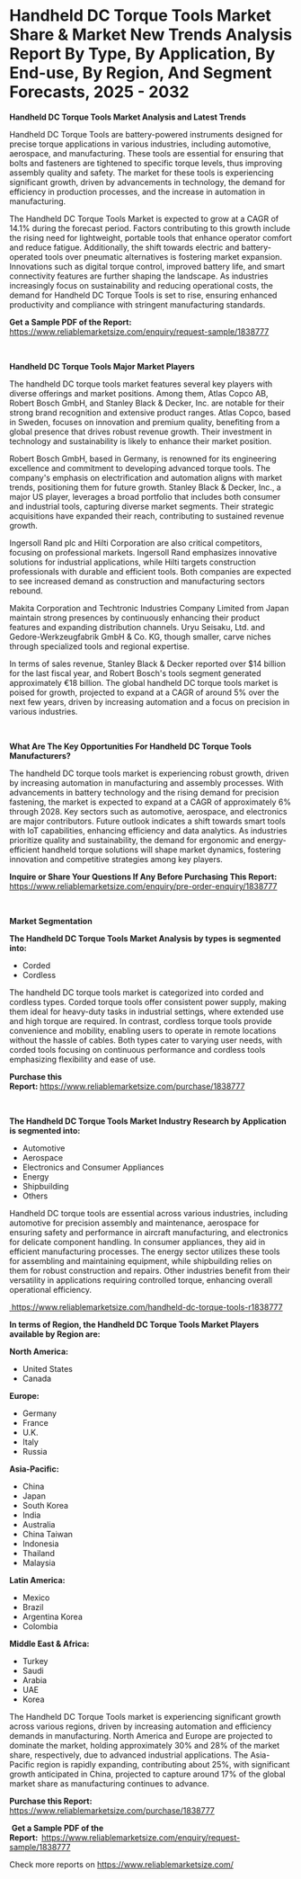 <p><h1>Handheld DC Torque Tools Market Share & Market New Trends Analysis Report By Type, By Application, By End-use, By Region, And Segment Forecasts, 2025 - 2032</h1></p><p><strong>Handheld DC Torque Tools Market Analysis and Latest Trends</strong></p>
<p><p>Handheld DC Torque Tools are battery-powered instruments designed for precise torque applications in various industries, including automotive, aerospace, and manufacturing. These tools are essential for ensuring that bolts and fasteners are tightened to specific torque levels, thus improving assembly quality and safety. The market for these tools is experiencing significant growth, driven by advancements in technology, the demand for efficiency in production processes, and the increase in automation in manufacturing.</p><p>The Handheld DC Torque Tools Market is expected to grow at a CAGR of 14.1% during the forecast period. Factors contributing to this growth include the rising need for lightweight, portable tools that enhance operator comfort and reduce fatigue. Additionally, the shift towards electric and battery-operated tools over pneumatic alternatives is fostering market expansion. Innovations such as digital torque control, improved battery life, and smart connectivity features are further shaping the landscape. As industries increasingly focus on sustainability and reducing operational costs, the demand for Handheld DC Torque Tools is set to rise, ensuring enhanced productivity and compliance with stringent manufacturing standards.</p></p>
<p><strong>Get a Sample PDF of the Report:&nbsp;</strong> <a href="https://www.reliablemarketsize.com/enquiry/request-sample/1838777?utm_campaign=2235&utm_medium=2&utm_source=Github&utm_content=ia&utm_term=28022025&utm_id=handheld-dc-torque-tools">https://www.reliablemarketsize.com/enquiry/request-sample/1838777</a></p>
<p>&nbsp;</p>
<p><strong>Handheld DC Torque Tools Major Market Players</strong></p>
<p><p>The handheld DC torque tools market features several key players with diverse offerings and market positions. Among them, Atlas Copco AB, Robert Bosch GmbH, and Stanley Black & Decker, Inc. are notable for their strong brand recognition and extensive product ranges. Atlas Copco, based in Sweden, focuses on innovation and premium quality, benefiting from a global presence that drives robust revenue growth. Their investment in technology and sustainability is likely to enhance their market position.</p><p>Robert Bosch GmbH, based in Germany, is renowned for its engineering excellence and commitment to developing advanced torque tools. The company's emphasis on electrification and automation aligns with market trends, positioning them for future growth. Stanley Black & Decker, Inc., a major US player, leverages a broad portfolio that includes both consumer and industrial tools, capturing diverse market segments. Their strategic acquisitions have expanded their reach, contributing to sustained revenue growth.</p><p>Ingersoll Rand plc and Hilti Corporation are also critical competitors, focusing on professional markets. Ingersoll Rand emphasizes innovative solutions for industrial applications, while Hilti targets construction professionals with durable and efficient tools. Both companies are expected to see increased demand as construction and manufacturing sectors rebound.</p><p>Makita Corporation and Techtronic Industries Company Limited from Japan maintain strong presences by continuously enhancing their product features and expanding distribution channels. Uryu Seisaku, Ltd. and Gedore-Werkzeugfabrik GmbH & Co. KG, though smaller, carve niches through specialized tools and regional expertise.</p><p>In terms of sales revenue, Stanley Black & Decker reported over $14 billion for the last fiscal year, and Robert Bosch's tools segment generated approximately €18 billion. The global handheld DC torque tools market is poised for growth, projected to expand at a CAGR of around 5% over the next few years, driven by increasing automation and a focus on precision in various industries.</p></p>
<p>&nbsp;</p>
<p><strong>What Are The Key Opportunities For Handheld DC Torque Tools Manufacturers?</strong></p>
<p><p>The handheld DC torque tools market is experiencing robust growth, driven by increasing automation in manufacturing and assembly processes. With advancements in battery technology and the rising demand for precision fastening, the market is expected to expand at a CAGR of approximately 6% through 2028. Key sectors such as automotive, aerospace, and electronics are major contributors. Future outlook indicates a shift towards smart tools with IoT capabilities, enhancing efficiency and data analytics. As industries prioritize quality and sustainability, the demand for ergonomic and energy-efficient handheld torque solutions will shape market dynamics, fostering innovation and competitive strategies among key players.</p></p>
<p><strong>Inquire or Share Your Questions If Any Before Purchasing This Report:</strong> <a href="https://www.reliablemarketsize.com/enquiry/pre-order-enquiry/1838777?utm_campaign=2235&utm_medium=2&utm_source=Github&utm_content=ia&utm_term=28022025&utm_id=handheld-dc-torque-tools">https://www.reliablemarketsize.com/enquiry/pre-order-enquiry/1838777</a></p>
<p>&nbsp;</p>
<p><strong>Market Segmentation</strong></p>
<p><strong>The Handheld DC Torque Tools Market Analysis by types is segmented into:</strong></p>
<p><ul><li>Corded</li><li>Cordless</li></ul></p>
<p><p>The handheld DC torque tools market is categorized into corded and cordless types. Corded torque tools offer consistent power supply, making them ideal for heavy-duty tasks in industrial settings, where extended use and high torque are required. In contrast, cordless torque tools provide convenience and mobility, enabling users to operate in remote locations without the hassle of cables. Both types cater to varying user needs, with corded tools focusing on continuous performance and cordless tools emphasizing flexibility and ease of use.</p></p>
<p><strong>Purchase this Report:&nbsp;</strong><a href="https://www.reliablemarketsize.com/purchase/1838777?utm_campaign=2235&utm_medium=2&utm_source=Github&utm_content=ia&utm_term=28022025&utm_id=handheld-dc-torque-tools">https://www.reliablemarketsize.com/purchase/1838777</a></p>
<p>&nbsp;</p>
<p><strong>The Handheld DC Torque Tools Market Industry Research by Application is segmented into:</strong></p>
<p><ul><li>Automotive</li><li>Aerospace</li><li>Electronics and Consumer Appliances</li><li>Energy</li><li>Shipbuilding</li><li>Others</li></ul></p>
<p><p>Handheld DC torque tools are essential across various industries, including automotive for precision assembly and maintenance, aerospace for ensuring safety and performance in aircraft manufacturing, and electronics for delicate component handling. In consumer appliances, they aid in efficient manufacturing processes. The energy sector utilizes these tools for assembling and maintaining equipment, while shipbuilding relies on them for robust construction and repairs. Other industries benefit from their versatility in applications requiring controlled torque, enhancing overall operational efficiency.</p></p>
<p><a href="https://www.reliablemarketsize.com/handheld-dc-torque-tools-r1838777?utm_campaign=2235&utm_medium=2&utm_source=Github&utm_content=ia&utm_term=28022025&utm_id=handheld-dc-torque-tools">&nbsp;https://www.reliablemarketsize.com/handheld-dc-torque-tools-r1838777</a></p>
<p><strong>In terms of Region, the Handheld DC Torque Tools Market Players available by Region are:</strong></p>
<p>
    <p> <strong> North America: </strong>
        <ul>
            <li>United States</li>
            <li>Canada</li>
        </ul>
        </p> 
    <p> <strong> Europe: </strong>
        <ul>
            <li>Germany</li>
            <li>France</li>
            <li>U.K.</li>
            <li>Italy</li>
            <li>Russia</li>
        </ul>
        </p> 
    <p> <strong> Asia-Pacific: </strong>
        <ul>
            <li>China</li>
            <li>Japan</li>
            <li>South Korea</li>
            <li>India</li>
            <li>Australia</li>
            <li>China Taiwan</li>
            <li>Indonesia</li>
            <li>Thailand</li>
            <li>Malaysia</li>
        </ul>
        </p> 
    <p> <strong> Latin America: </strong>
        <ul>
            <li>Mexico</li>
            <li>Brazil</li>
            <li>Argentina Korea</li>
            <li>Colombia</li>
        </ul>
        </p> 
    <p> <strong> Middle East & Africa: </strong>
        <ul>
            <li>Turkey</li>
            <li>Saudi</li>
            <li>Arabia</li>
            <li>UAE</li>
            <li>Korea</li>
        </ul>
    </p>
    </p>
<p><p>The Handheld DC Torque Tools market is experiencing significant growth across various regions, driven by increasing automation and efficiency demands in manufacturing. North America and Europe are projected to dominate the market, holding approximately 30% and 28% of the market share, respectively, due to advanced industrial applications. The Asia-Pacific region is rapidly expanding, contributing about 25%, with significant growth anticipated in China, projected to capture around 17% of the global market share as manufacturing continues to advance.</p></p>
<p><strong>Purchase this Report: </strong><a href="https://www.reliablemarketsize.com/purchase/1838777?utm_campaign=2235&utm_medium=2&utm_source=Github&utm_content=ia&utm_term=28022025&utm_id=handheld-dc-torque-tools">https://www.reliablemarketsize.com/purchase/1838777</a></p>
<p>&nbsp;<strong>Get a Sample PDF of the Report:&nbsp;&nbsp;</strong><a href="https://www.reliablemarketsize.com/enquiry/request-sample/1838777?utm_campaign=2235&utm_medium=2&utm_source=Github&utm_content=ia&utm_term=28022025&utm_id=handheld-dc-torque-tools">https://www.reliablemarketsize.com/enquiry/request-sample/1838777</a></p>
<p><strong></strong></p>
<p>Check more reports on <a href="https://www.reliablemarketsize.com/?utm_campaign=2235&utm_medium=2&utm_source=Github&utm_content=ia&utm_term=28022025&utm_id=handheld-dc-torque-tools">https://www.reliablemarketsize.com/</a></p>
